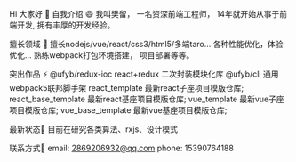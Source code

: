 Hi 大家好 👋
自我介绍 😄
我叫樊留， 一名资深前端工程师， 14年就开始从事于前端开发, 拥有丰厚的开发经验。

擅长领域 👯
擅长nodejs/vue/react/css3/html5/多端taro...
各种性能优化，体验优化...
熟练webpack打包环境搭建， 项目部署等等。

突出作品 ⚡
@ufyb/redux-ioc react+redux 二次封装模块化库
@ufyb/cli 通用webpack5联邦脚手架
react_template 最新react子座项目模版仓库;
react_base_template 最新react基座项目模版仓库;
vue_template 最新vue子座项目模版仓库;
vue_base_template 最新vue基座项目模版仓库;

最新状态🔭
目前在研究各类算法、rxjs、设计模式

联系方式💬
email: 2869206932@qq.com
phone: 15390764188
